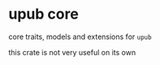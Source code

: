 # upub core

core traits, models and extensions for `upub`

this crate is not very useful on its own
